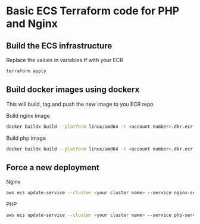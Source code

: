 # Basic ECS Terraform code for PHP and Nginx

## Build the ECS infrastructure

Replace the values in variables.tf with your ECR

```bash
terraform apply
```

## Build docker images using dockerx

This will build, tag and push the new image to you ECR repo

Build nginx image
```bash
docker buildx build --platform linux/amd64 -t <account number>.dkr.ecr.us-east-1.amazonaws.com/<image name>:latest --push ./docker-nginx
```

Build php image
```bash
docker buildx build --platform linux/amd64 -t <account number>.dkr.ecr.us-east-1.amazonaws.com/<image name>:latest --push ./docker-php
```

## Force a new deployment

Nginx
```bash
aws ecs update-service --cluster <your cluster name> --service nginx-service --force-new-deployment
```

PHP
```bash
aws ecs update-service --cluster <your cluster name> --service php-service --force-new-deployment
```
